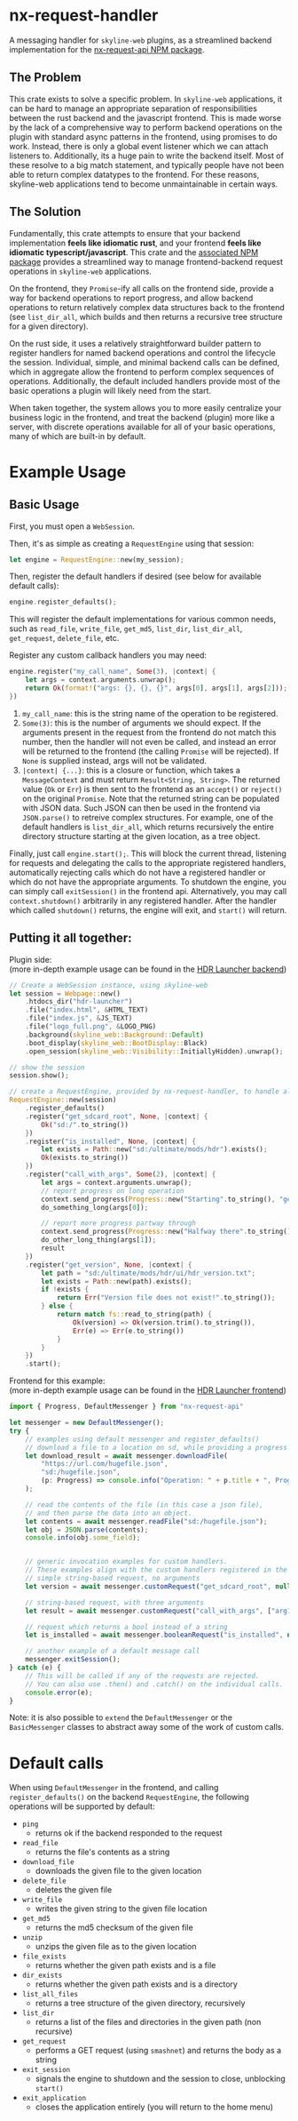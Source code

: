 # nx-request-handler
A messaging handler for `skyline-web` plugins, as a streamlined backend implementation for the [nx-request-api NPM package](https://www.npmjs.com/package/nx-request-api).

## The Problem
This crate exists to solve a specific problem. In `skyline-web` applications, it can be hard to manage an appropriate separation of responsibilities between the rust backend and the javascript frontend. This is made worse by the lack of a comprehensive way to perform backend operations on the plugin with standard async patterns in the frontend, using promises to do work. Instead, there is only a global event listener which we can attach listeners to. Additionally, its a huge pain to write the backend itself. Most of these resolve to a big match statement, and typically people have not been able to return complex datatypes to the frontend. For these reasons, skyline-web applications tend to become unmaintainable in certain ways.

## The Solution
Fundamentally, this crate attempts to ensure that your backend implementation **feels like idiomatic rust**, and your frontend **feels like idiomatic typescript/javascript**. This crate and the [associated NPM package](https://www.npmjs.com/package/nx-request-api) provides a streamlined way to manage frontend-backend request operations in `skyline-web` applications. 

On the frontend, they `Promise`-ify all calls on the frontend side, provide a way for backend operations to report progress, and allow backend operations to return relatively complex data structures back to the frontend (see `list_dir_all`, which builds and then returns a recursive tree structure for a given directory). 

On the rust side, it uses a relatively straightforward builder pattern to register handlers for named backend operations and control the lifecycle the session. Individual, simple, and minimal backend calls can be defined, which in aggregate allow the frontend to perform complex sequences of operations. Additionally, the default included handlers provide most of the basic operations a plugin will likely need from the start.

When taken together, the system allows you to more easily centralize your business logic in the frontend, and treat the backend (plugin) more like a server, with discrete operations available for all of your basic operations, many of which are built-in by default.

# Example Usage

## Basic Usage
First, you must open a `WebSession`. 

Then, it's as simple as creating a `RequestEngine` using that session:
```rust
let engine = RequestEngine::new(my_session);
```

Then, register the default handlers if desired (see below for available default calls):
```rust
engine.register_defaults();
```
This will register the default implementations for various common needs, such as `read_file`, `write_file`, `get_md5`, `list_dir`, `list_dir_all`, `get_request`, `delete_file`, etc.


Register any custom callback handlers you may need:
```rust
engine.register("my_call_name", Some(3), |context| {
    let args = context.arguments.unwrap();
    return Ok(format!("args: {}, {}, {}", args[0], args[1], args[2]));
})
```
1. `my_call_name`: this is the string name of the operation to be registered.
2. `Some(3)`: this is the number of arguments we should expect. If the arguments present in the request from the frontend do not match this number, then the handler will not even be called, and instead an error will be returned to the frontend (the calling `Promise` will be rejected). If `None` is supplied instead, args will not be validated.
3. `|context| {...}`: this is a closure or function, which takes a `MessageContext` and must return `Result<String, String>`. The returned value (`Ok` or `Err`) is then sent to the frontend as an `accept()` or `reject()` on the original `Promise`. Note that the returned string can be populated with JSON data. Such JSON can then be used in the frontend via `JSON.parse()` to retreive complex structures. For example, one of the default handlers is `list_dir_all`, which returns recursively the entire directory structure starting at the given location, as a tree object.

Finally, just call `engine.start();`. This will block the current thread, listening for requests and delegating the calls to the appropriate registered handlers, automatically rejecting calls which do not have a registered handler or which do not have the appropriate arguments. To shutdown the engine, you can simply call `exitSession()` in the frontend api. Alternatively, you may call `context.shutdown()` arbitrarily in any registered handler. After the handler which called `shutdown()` returns, the engine will exit, and `start()` will return.

## Putting it all together:
Plugin side:\
(more in-depth example usage can be found in the [HDR Launcher backend](https://github.com/techyCoder81/hdr-launcher-react/blob/main/switch/src/lib.rs))
```rust
// Create a WebSession instance, using skyline-web
let session = Webpage::new()
    .htdocs_dir("hdr-launcher")
    .file("index.html", &HTML_TEXT)
    .file("index.js", &JS_TEXT)
    .file("logo_full.png", &LOGO_PNG)
    .background(skyline_web::Background::Default)
    .boot_display(skyline_web::BootDisplay::Black)
    .open_session(skyline_web::Visibility::InitiallyHidden).unwrap();

// show the session
session.show();

// create a RequestEngine, provided by nx-request-handler, to handle all requests
RequestEngine::new(session)
    .register_defaults()
    .register("get_sdcard_root", None, |context| {
        Ok("sd:/".to_string())
    })
    .register("is_installed", None, |context| {
        let exists = Path::new("sd:/ultimate/mods/hdr").exists();
        Ok(exists.to_string())
    })
    .register("call_with_args", Some(2), |context| {
        let args = context.arguments.unwrap();
        // report progress on long operation
        context.send_progress(Progress::new("Starting".to_string(), "getting started!".to_string(), 0));
        do_something_long(args[0]);

        // report more progress partway through
        context.send_progress(Progress::new("Halfway there".to_string(), "we are halfway there!".to_string(), 50));
        do_other_long_thing(args[1]);
        result
    })
    .register("get_version", None, |context| {
        let path = "sd:/ultimate/mods/hdr/ui/hdr_version.txt";
        let exists = Path::new(path).exists();
        if !exists {
            return Err("Version file does not exist!".to_string());
        } else {
            return match fs::read_to_string(path) {
                Ok(version) => Ok(version.trim().to_string()),
                Err(e) => Err(e.to_string())
            }
        }
    })
    .start();
```

Frontend for this example:\
(more in-depth example usage can be found in the [HDR Launcher frontend](https://github.com/techyCoder81/hdr-launcher-react/tree/main/src))
```typescript
import { Progress, DefaultMessenger } from "nx-request-api"

let messenger = new DefaultMessenger();
try {
    // examples using default messenger and register_defaults()
    // download a file to a location on sd, while providing a progress callback for display
    let download_result = await messenger.downloadFile(
        "https://url.com/hugefile.json", 
        "sd:/hugefile.json", 
        (p: Progress) => console.info("Operation: " + p.title + ", Progress: " + p.progress)
    );

    // read the contents of the file (in this case a json file),
    // and then parse the data into an object.
    let contents = await messenger.readFile("sd:/hugefile.json");
    let obj = JSON.parse(contents);
    console.info(obj.some_field);


    // generic invocation examples for custom handlers. 
    // These examples align with the custom handlers registered in the above Rust example.
    // simple string-based request, no arguments
    let version = await messenger.customRequest("get_sdcard_root", null);

    // string-based request, with three arguments
    let result = await messenger.customRequest("call_with_args", ["arg1", "arg2", "arg3"]);

    // request which returns a bool instead of a string
    let is_installed = await messenger.booleanRequest("is_installed", null);

    // another example of a default message call
    messenger.exitSession();
} catch (e) { 
    // This will be called if any of the requests are rejected. 
    // You can also use .then() and .catch() on the individual calls.
    console.error(e); 
}
```
Note: it is also possible to `extend` the `DefaultMessenger` or the `BasicMessenger` classes to abstract away some of the work of custom calls.

# Default calls
When using `DefaultMessenger` in the frontend, and calling `register_defaults()` on the backend `RequestEngine`,  the following operations will be supported by default:
* `ping` 
    - returns ok if the backend responded to the request
* `read_file` 
    - returns the file's contents as a string
* `download_file` 
    - downloads the given file to the given location
* `delete_file` 
    - deletes the given file
* `write_file` 
    - writes the given string to the given file location
* `get_md5`
    - returns the md5 checksum of the given file
* `unzip`
    - unzips the given file as to the given location
* `file_exists`
    - returns whether the given path exists and is a file
* `dir_exists`
    - returns whether the given path exists and is a directory
* `list_all_files`
    - returns a tree structure of the given directory, recursively
* `list_dir`
    - returns a list of the files and directories in the given path (non recursive)
* `get_request`
    - performs a GET request (using `smashnet`) and returns the body as a string
* `exit_session`
    - signals the engine to shutdown and the session to close, unblocking `start()`
* `exit_application`
    - closes the application entirely (you will return to the home menu)